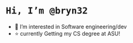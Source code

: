 # `Hi, I’m @bryn32`
- 👾 I’m interested in Software engineering/dev
- ⭐️ currently Getting my CS degree at ASU!
